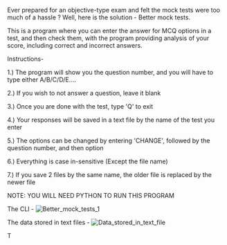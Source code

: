 Ever prepared for an objective-type exam and felt the mock tests were too much of a hassle ?
Well, here is the solution - Better mock tests.

This is a program where you can enter the answer for MCQ options in a test, and then check them, with the program providing analysis of your score, including correct and incorrect answers.

Instructions-

1.) The program will show you the question number, and you will have to type either A/B/C/D/E....

2.) If you wish to not answer a question, leave it blank

3.) Once you are done with the test, type 'Q' to exit

4.) Your responses will be saved in a text file by the name of the test you enter

5.) The options can be changed by entering 'CHANGE', followed by the question number, and then option

6.) Everything is case in-sensitive (Except the file name)

7.) If you save 2 files by the same name, the older file is replaced by the newer file

NOTE: YOU WILL NEED PYTHON TO RUN THIS PROGRAM

The CLI - 
![Better_mock_tests_1](https://github.com/Lethality-God/Better-mock-tests/assets/142657051/ee44124c-e779-4d36-99f4-c829ce308770)

The data stored in text files -
![Data_stored_in_text_file](https://github.com/Lethality-God/Better-mock-tests/assets/142657051/b1f7b992-91af-42f7-9c01-96dd5437ace9)

T
